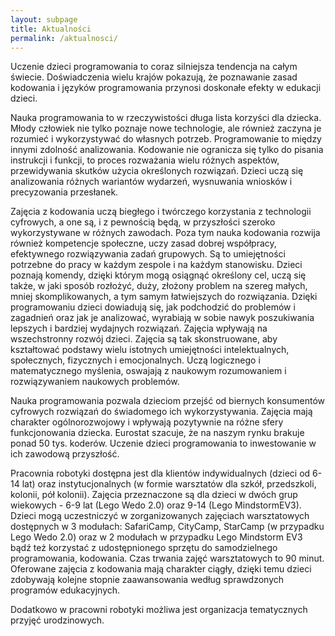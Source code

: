 ```yaml
---
layout: subpage
title: Aktualności
permalink: /aktualnosci/
---
```


     
<p {text-indent: 20px;p align=”justify”>Uczenie dzieci programowania to coraz silniejsza tendencja na całym świecie. Doświadczenia wielu krajów pokazują, że poznawanie zasad kodowania i języków programowania przynosi doskonałe efekty w edukacji dzieci.</p>
<p {text-indent: 20px;<p align=”justify”>Nauka programowania to w rzeczywistości długa lista korzyści dla dziecka. Młody człowiek nie tylko poznaje nowe technologie, ale również zaczyna je rozumieć i wykorzystywać do własnych potrzeb. Programowanie to między innymi zdolność analizowania. Kodowanie nie ogranicza się tylko do pisania instrukcji i funkcji, to proces rozważania wielu różnych aspektów, przewidywania skutków użycia określonych rozwiązań. Dzieci uczą się analizowania różnych wariantów wydarzeń, wysnuwania wniosków i precyzowania przesłanek.</p> 
<p align= ”center” >Zajęcia z kodowania uczą biegłego i twórczego korzystania z technologii cyfrowych, a one są, i z pewnością będą, w przyszłości szeroko wykorzystywane w różnych zawodach. Poza tym nauka kodowania rozwija również kompetencje społeczne, uczy zasad dobrej współpracy, efektywnego rozwiązywania zadań grupowych. Są to umiejętności potrzebne do pracy w każdym zespole i na każdym stanowisku. Dzieci poznają komendy, dzięki którym mogą osiągnąć określony cel, uczą się także, w jaki sposób rozłożyć, duży, złożony problem na szereg małych, mniej skomplikowanych, a tym samym łatwiejszych do rozwiązania. Dzięki programowaniu dzieci dowiadują się, jak podchodzić do problemów i zagadnień oraz jak je analizować, wyrabiają w sobie nawyk poszukiwania lepszych i bardziej wydajnych rozwiązań. Zajęcia wpływają na wszechstronny rozwój dzieci. Zajęcia są tak skonstruowane, aby kształtować podstawy wielu istotnych umiejętności intelektualnych, społecznych, fizycznych i emocjonalnych. Uczą logicznego i matematycznego myślenia, oswajają z naukowym rozumowaniem i rozwiązywaniem naukowych problemów.</p>
<p {text-indent: 20px;p align=”justify”>Nauka programowania pozwala dzieciom przejść od biernych konsumentów cyfrowych rozwiązań do świadomego ich wykorzystywania. Zajęcia mają charakter ogólnorozwojowy i wpływają pozytywnie na różne sfery funkcjonowania dziecka. Eurostat szacuje, że na naszym rynku brakuje ponad 50 tys. koderów. Uczenie dzieci programowania to inwestowanie w ich zawodową przyszłość.</p>
<p {text-indent: 20px;p align=”justify”>Pracownia robotyki dostępna jest dla klientów indywidualnych (dzieci od 6-14 lat) oraz instytucjonalnych (w formie warsztatów dla szkół, przedszkoli, kolonii, pół kolonii). Zajęcia przeznaczone są dla dzieci w dwóch grup wiekowych - 6-9 lat (Lego Wedo 2.0) oraz 9-14 (Lego MindstormEV3). Dzieci mogą uczestniczyć w zorganizowanych zajęciach warsztatowych dostępnych w 3 modułach: SafariCamp, CityCamp, StarCamp (w przypadku Lego Wedo 2.0) oraz w 2 modułach w przypadku Lego Mindstorm EV3 bądź też korzystać z udostępnionego sprzętu do samodzielnego programowania, kodowania. Czas trwania zajęć warsztatowych to 90 minut. Oferowane zajęcia z kodowania mają charakter ciągły, dzięki temu dzieci zdobywają kolejne stopnie zaawansowania według sprawdzonych programów edukacyjnych.</p>
<p {text-indent: 20px;p align=”justify”>Dodatkowo w pracowni robotyki możliwa jest organizacja tematycznych przyjęć urodzinowych.</p>

